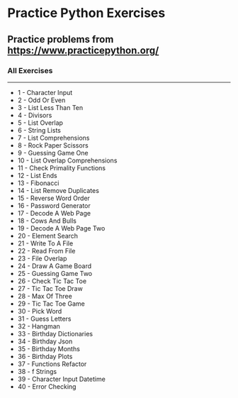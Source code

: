 # Practice Python Exercises

## Practice problems from https://www.practicepython.org/

### All Exercises
___
- 1 - Character Input 
- 2 - Odd Or Even 
- 3 - List Less Than Ten  
- 4 - Divisors  
- 5 - List Overlap  
- 6 - String Lists  
- 7 - List Comprehensions  
- 8 - Rock Paper Scissors   
- 9 - Guessing Game One   
- 10 - List Overlap Comprehensions  
- 11 - Check Primality Functions   
- 12 - List Ends 
- 13 - Fibonacci  
- 14 - List Remove Duplicates  
- 15 - Reverse Word Order   
- 16 - Password Generator    
- 17 - Decode A Web Page    
- 18 - Cows And Bulls   
- 19 - Decode A Web Page Two    
- 20 - Element Search 
- 21 - Write To A File 
- 22 - Read From File 
- 23 - File Overlap  
- 24 - Draw A Game Board  
- 25 - Guessing Game Two   
- 26 - Check Tic Tac Toe  
- 27 - Tic Tac Toe Draw  
- 28 - Max Of Three 
- 29 - Tic Tac Toe Game   
- 30 - Pick Word  
- 31 - Guess Letters  
- 32 - Hangman  
- 33 - Birthday Dictionaries 
- 34 - Birthday Json  
- 35 - Birthday Months  
- 36 - Birthday Plots   
- 37 - Functions Refactor  
- 38 - f Strings 
- 39 - Character Input Datetime 
- 40 - Error Checking   